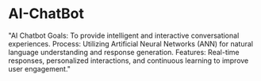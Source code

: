 # AI-ChatBot
 "AI Chatbot Goals: To provide intelligent and interactive conversational experiences. Process: Utilizing Artificial Neural Networks (ANN) for natural language understanding and response generation. Features: Real-time responses, personalized interactions, and continuous learning to improve user engagement."
